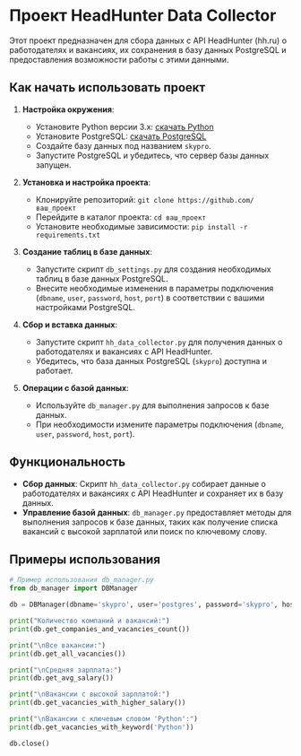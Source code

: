 # Проект HeadHunter Data Collector

Этот проект предназначен для сбора данных с API HeadHunter (hh.ru) о работодателях и вакансиях, их сохранения в базу данных PostgreSQL и предоставления возможности работы с этими данными.

## Как начать использовать проект

1. **Настройка окружения**:
   - Установите Python версии 3.x: [скачать Python](https://www.python.org/downloads/)
   - Установите PostgreSQL: [скачать PostgreSQL](https://www.postgresql.org/download/)
   - Создайте базу данных под названием `skypro`.
   - Запустите PostgreSQL и убедитесь, что сервер базы данных запущен.

2. **Установка и настройка проекта**:
   - Клонируйте репозиторий: `git clone https://github.com/ваш_проект`
   - Перейдите в каталог проекта: `cd ваш_проект`
   - Установите необходимые зависимости: `pip install -r requirements.txt`

3. **Создание таблиц в базе данных**:
   - Запустите скрипт `db_settings.py` для создания необходимых таблиц в базе данных PostgreSQL.
   - Внесите необходимые изменения в параметры подключения (`dbname`, `user`, `password`, `host`, `port`) в соответствии с вашими настройками PostgreSQL.

4. **Сбор и вставка данных**:
   - Запустите скрипт `hh_data_collector.py` для получения данных о работодателях и вакансиях с API HeadHunter.
   - Убедитесь, что база данных PostgreSQL (`skypro`) доступна и работает.

5. **Операции с базой данных**:
   - Используйте `db_manager.py` для выполнения запросов к базе данных.
   - При необходимости измените параметры подключения (`dbname`, `user`, `password`, `host`, `port`).

## Функциональность

- **Сбор данных**: Скрипт `hh_data_collector.py` собирает данные о работодателях и вакансиях с API HeadHunter и сохраняет их в базу данных.
- **Управление базой данных**: `db_manager.py` предоставляет методы для выполнения запросов к базе данных, таких как получение списка вакансий с высокой зарплатой или поиск по ключевому слову.

## Примеры использования

```python
# Пример использования db_manager.py
from db_manager import DBManager

db = DBManager(dbname='skypro', user='postgres', password='skypro', host='localhost', port='5433')

print("Количество компаний и вакансий:")
print(db.get_companies_and_vacancies_count())

print("\nВсе вакансии:")
print(db.get_all_vacancies())

print("\nСредняя зарплата:")
print(db.get_avg_salary())

print("\nВакансии с высокой зарплатой:")
print(db.get_vacancies_with_higher_salary())

print("\nВакансии с ключевым словом 'Python':")
print(db.get_vacancies_with_keyword('Python'))

db.close()
